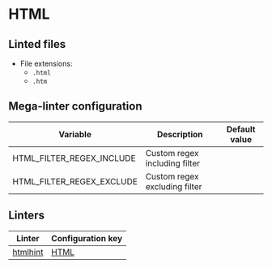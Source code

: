 <!-- markdownlint-disable MD033 MD041 -->
<!-- Generated by .automation/build.py, please do not update manually -->
# HTML

## Linted files

- File extensions:
  - `.html`
  - `.htm`

## Mega-linter configuration

| Variable | Description | Default value |
| ----------------- | -------------- | -------------- |
| HTML_FILTER_REGEX_INCLUDE | Custom regex including filter |  |
| HTML_FILTER_REGEX_EXCLUDE | Custom regex excluding filter |  |

## Linters

| Linter | Configuration key |
| ------ | ----------------- |
| [htmlhint](https://github.com/nvuillam/mega-linter/tree/master/docs/descriptors/html_htmlhint.md#readme) | [HTML](https://github.com/nvuillam/mega-linter/tree/master/docs/descriptors/html_htmlhint.md#readme) |
